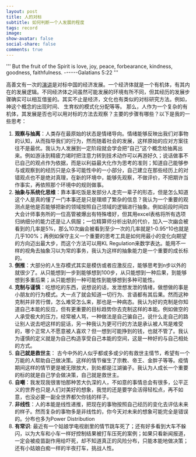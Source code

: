 ```yaml
---
layout: post
title: 人的对标
subtitle: 如何判断一个人发展的程度
tags: record
image:
show-avatar: false
social-share: false
comments: true
---
```

'''
But the fruit of the Spirit is love, joy, peace, forbearance, kindness, goodness, faithfulness.
------Galatians 5:22
'''

高善文有一次的[演讲](https://www.youtube.com/watch?v=j9uE91k0r5c)是对标中国的经济发展。一个经济体就是一个有机体，有其内在的发展逻辑。不同经济体之间虽然可能发展的环境有所不同，但其经历的发展步骤确实可以相互借鉴的。其实不止是经济，文化也有类似的对标研究方法。例如，神这个概念的出现时间、 生育权的模式化分配等等。 那么，人作为一个复杂的有机体，其发展是否也可以用对标的方法去观察？主要的步骤有哪些？以下是我的一些思考：

1. **观察与抽离**：人类存在最原始的状态是情绪导向。情绪能够反映出我们对事物的认知，从而指导我们的行为，然而随着社会的发展，这样原始的应对方案往往不是最优。我认为人发展到一定阶段就会学会把“自己”这个概念给抽离出来。例如游泳到精疲力竭时把注意力转到技术动作可以再游好久；说话做事不已自己的观点作为依据，而是以利益最大化作为思考的准则；知道自己能够参与或观察到的经历只是众多可能性中的一小部分，自己建立在那些经历上的对错观点也不是绝对真理，在新的环境中，能够先观察，不做评价，不把期许当作事实，再依照那个环境中的规则做事。
2. **抽象与系统化思维**：靠本事吃饭是发部分人走完一辈子的形态，但是怎么知道这个人是真的懂了一门本事还是只是理顺了繁杂的信息？我认为一个重要的观测点是他是否能够把新的领域按照自己领域的逻辑进行抽象。例如前段时间四大会计师事务所的一位高管被爆出有特殊嗜好，但其用excel表格将所有选项归纳细分的能力还是让人佩服；一位精算师分析出轨的代价，加入一次幽会被看到的几率是5%，那么10次幽会被看到至少一次的几率就是1-0.95^10也就是几乎100%；再例如保守主义一个重要的思考工具是如何用最小的变化向期望的方向迈出最大步，而这个方法可以用KL Regulation来数学表达。能用不一样的视角去抽象习以为常的事务，我认为这样的抽象能力是一个重要的成长标的。
3. **倒推**：大部分的人生存模式其实是模仿或者应激反应，能够思考到n步以外的就很少了。从只能想到一步到能够想到100步，从只能想到一种后果，到能够想到多重后果；从只能想到一种可能性到能够想到多种可能性。
4. **克制与谨慎**：吃想吃的东西，说想说的话，发泄想发泄的情绪，做想做的事是小朋友的行为模式。大一点了就会知道一切行为、言语都有其后果。然而这种克制并非苦行僧，怎么难受怎么来，那也是一种病态。我认为好的克制是你知道自己本能的反应，但有更重要的目标趋势你去克制这样的本能。例如做空的人承受极大的压力，经常被人骂，一种做法是自己骗自己，说什么走自己的路让别人说去吧这样的屁话，另一种我认为更可行的方法是承认被人骂是难受的，哪个正常人不愿意被人喜欢？但一想到可能挣到的钱，也就不管了。我认为谨慎的定义就是为自己构造享受自己本能的空间，这是一种好的与自己相处的方式。
5. **自己就是救世主**： 古今中外的人似乎都或多或少的有救世主情节，希望有一个万能的人帮助自己做决策。这样的情节催生了宗教、帝王、金胖子等等。疫情期间这样的情节更是被无限放大，到处都是江湖骗子。我认为人成长一个重要的标的就是自己学会做决策，自己就是救世主。
6. **自嘲**：我发现我很害怕那种苦大仇深的人，不如意的事情总会有很多，公平正义的世界也只是人们对美好的想象，我觉的还是要学会活得轻松点，再不如意，也没必要一副全世界都欠你钱的样子。
7. **非线性**：人的本能是线性递推，把现在的事物按照自己经历的变化去评估未来的样子。然而复杂的事物多是非线性的，你今天对未来的想象可能完全是错误的。分布也多为Power Distribution
8. **有常识**: 最近有一个姑娘学电视剧里的情节跳车死了；还有好多看到大车不躲闪，以为大车和小车一样好控制结果被打车压死的案例；如果只看新闻报道，一定会被疫苗副作用给吓死，却不知道真正的风险分布，只能本能地做决策；还有小姑娘白痴一样的半夜打车，挑战人性。
